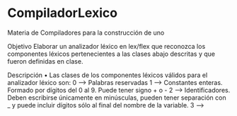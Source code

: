 # CompiladorLexico
Materia de Compiladores para la construcción de uno

Objetivo
Elaborar un analizador léxico en lex/flex que reconozca los componentes léxicos pertenecientes a las
clases abajo descritas y que fueron definidas en clase.

Descripción
• Las clases de los componentes léxicos válidos para el analizador léxico son:
  0 --> Palabras reservadas
  1 --> Constantes enteras. Formado por dígitos del 0 al 9. Puede tener signo + o -
  2 --> Identificadores. Deben escribirse únicamente en minúsculas, pueden tener separación con _ y puede incluir dígitos sólo al final del nombre de la variable.
  3 -->

